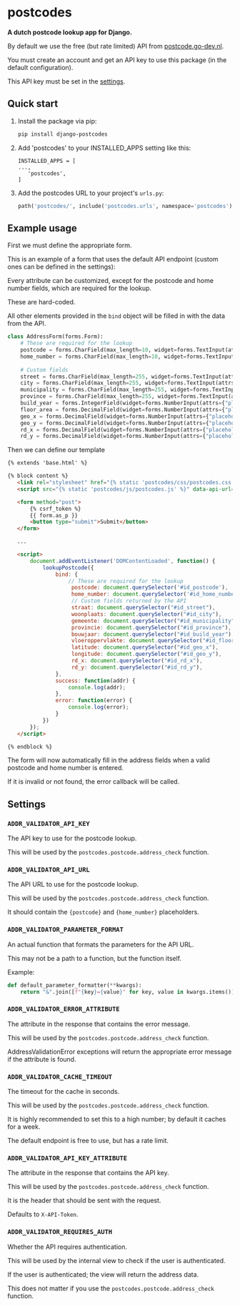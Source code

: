 postcodes
================

**A dutch postcode lookup app for Django.**

By default we use the free (but rate limited) API from [postcode.go-dev.nl](https://postcode.go-dev.nl/).

You must create an account and get an API key to use this package (in the default configuration).

This API key must be set in the [settings](#settings).

Quick start
-----------

1. Install the package via pip:

   ```bash
   pip install django-postcodes
   ```

2. Add 'postcodes' to your INSTALLED_APPS setting like this:

   ```
   INSTALLED_APPS = [
   ...,
      'postcodes',
   ]
   ```
3. Add the postcodes URL to your project's `urls.py`:

   ```python
   path('postcodes/', include('postcodes.urls', namespace='postcodes')),
   ```


## Example usage

First we must define the appropriate form.

This is an example of a form that uses the default API endpoint (custom ones can be defined in the settings):

Every attribute can be customized, except for the postcode and home number fields, which are required for the lookup.

These are hard-coded.

All other elements provided in the `bind` object will be filled in with the data from the API.

```python
class AddressForm(forms.Form):
    # These are required for the lookup
    postcode = forms.CharField(max_length=10, widget=forms.TextInput(attrs={"placeholder": "1234 AB", "class": "postcode", "pattern": "^[0-9]{4}(\s+|)[A-Z]{2}$"}))
    home_number = forms.CharField(max_length=10, widget=forms.TextInput(attrs={"placeholder": "123", "class": "home_number"}))
    
    # Custom fields
    street = forms.CharField(max_length=255, widget=forms.TextInput(attrs={"placeholder": "Main street", "class": "street"}))
    city = forms.CharField(max_length=255, widget=forms.TextInput(attrs={"placeholder": "Amsterdam", "class": "city"}))
    municipality = forms.CharField(max_length=255, widget=forms.TextInput(attrs={"placeholder": "Amsterdam", "class": "municipality"}))
    province = forms.CharField(max_length=255, widget=forms.TextInput(attrs={"placeholder": "Noord-Holland", "class": "province"}))
    build_year = forms.IntegerField(widget=forms.NumberInput(attrs={"placeholder": "1990", "class": "build_year", "pattern": "^[0-9]{4}$", "min": "1900", "max": "2022"}))
    floor_area = forms.DecimalField(widget=forms.NumberInput(attrs={"placeholder": "100", "class": "floor_area", "pattern": "^[0-9]{1,3}$"})) # "pattern": "^[0-9]{1,3}$"
    geo_x = forms.DecimalField(widget=forms.NumberInput(attrs={"placeholder": "52.123456", "class": "geo_x"}))
    geo_y = forms.DecimalField(widget=forms.NumberInput(attrs={"placeholder": "4.123456", "class": "geo_y"}))
    rd_x = forms.DecimalField(widget=forms.NumberInput(attrs={"placeholder": "123456", "class": "rd_x"})) # Rijksdriehoek
    rd_y = forms.DecimalField(widget=forms.NumberInput(attrs={"placeholder": "123456", "class": "rd_y"})) # Rijksdriehoek
```

Then we can define our template

```html
{% extends 'base.html' %}

{% block content %}
   <link rel="stylesheet" href="{% static 'postcodes/css/postcodes.css' %}">
   <script src="{% static 'postcodes/js/postcodes.js' %}" data-api-url="{% url "postcodes:api" %}"></script>

   <form method="post">
       {% csrf_token %}
       {{ form.as_p }}
       <button type="submit">Submit</button>
   </form>

   ...

   <script>
       document.addEventListener('DOMContentLoaded', function() {
           lookupPostcode({
               bind: {
                   // These are required for the lookup
                    postcode: document.querySelector('#id_postcode'),
                    home_number: document.querySelector('#id_home_number'),
                    // Custom fields returned by the API
                    straat: document.querySelector("#id_street"),
                    woonplaats: document.querySelector("#id_city"),
                    gemeente: document.querySelector("#id_municipality"),
                    provincie: document.querySelector("#id_province"),
                    bouwjaar: document.querySelector("#id_build_year"),
                    vloeroppervlakte: document.querySelector("#id_floor_area"),
                    latitude: document.querySelector("#id_geo_x"),
                    longitude: document.querySelector("#id_geo_y"),
                    rd_x: document.querySelector("#id_rd_x"),
                    rd_y: document.querySelector("#id_rd_y"),
               },
               success: function(addr) {
                   console.log(addr);
               },
               error: function(error) {
                   console.log(error);
               }
           })
       });
   </script>

{% endblock %}
```

The form will now automatically fill in the address fields when a valid postcode and home number is entered.

If it is invalid or not found, the error callback will be called.

## Settings

### `ADDR_VALIDATOR_API_KEY`

The API key to use for the postcode lookup.

This will be used by the `postcodes.postcode.address_check` function.


### `ADDR_VALIDATOR_API_URL`

The API URL to use for the postcode lookup.

This will be used by the `postcodes.postcode.address_check` function.

It should contain the `{postcode}` and `{home_number}` placeholders.


### `ADDR_VALIDATOR_PARAMETER_FORMAT`

An actual function that formats the parameters for the API URL.

This may not be a path to a function, but the function itself.

Example:

```python
def default_parameter_formatter(**kwargs):
    return "&".join([f"{key}={value}" for key, value in kwargs.items()])
```


### `ADDR_VALIDATOR_ERROR_ATTRIBUTE`

The attribute in the response that contains the error message.

This will be used by the `postcodes.postcode.address_check` function.

AddressValidationError exceptions will return the appropriate error message if the attribute is found.


### `ADDR_VALIDATOR_CACHE_TIMEOUT`

The timeout for the cache in seconds.

This will be used by the `postcodes.postcode.address_check` function.

It is highly recommended to set this to a high number; by default it caches for a week.

The default endpoint is free to use, but has a rate limit.


### `ADDR_VALIDATOR_API_KEY_ATTRIBUTE`

The attribute in the response that contains the API key.

This will be used by the `postcodes.postcode.address_check` function.

It is the header that should be sent with the request.

Defaults to `X-API-Token`.


### `ADDR_VALIDATOR_REQUIRES_AUTH`

Whether the API requires authentication.

This will be used by the internal view to check if the user is authenticated.

If the user is authenticated; the view will return the address data.

This does not matter if you use the `postcodes.postcode.address_check` function.

